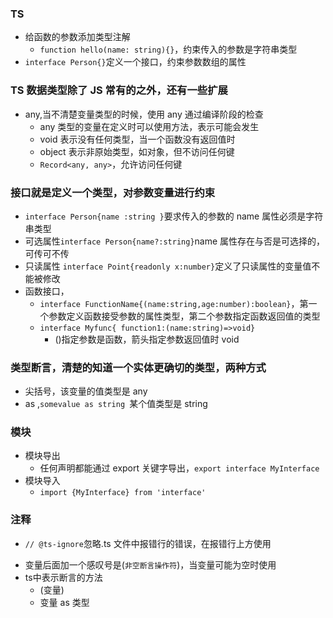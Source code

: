 ### TS

- 给函数的参数添加类型注解
  - `function hello(name: string){}`，约束传入的参数是字符串类型
- `interface Person{}`定义一个接口，约束参数数组的属性

### TS 数据类型除了 JS 常有的之外，还有一些扩展

- any,当不清楚变量类型的时候，使用 any 通过编译阶段的检查
  - any 类型的变量在定义时可以使用方法，表示可能会发生
  - void 表示没有任何类型，当一个函数没有返回值时
  - object 表示非原始类型，如对象，但不访问任何键
  - `Record<any, any>`，允许访问任何键

### 接口就是定义一个类型，对参数变量进行约束

- `interface Person{name :string }`要求传入的参数的 name 属性必须是字符串类型
- 可选属性`interface Person{name?:string}`name 属性存在与否是可选择的，可传可不传
- 只读属性 `interface Point{readonly x:number}`定义了只读属性的变量值不能被修改
- 函数接口，
  - `interface FunctionName{(name:string,age:number):boolean}`，第一个参数定义函数接受参数的属性类型，第二个参数指定函数返回值的类型
  - `interface Myfunc{ function1:(name:string)=>void}`
    - ()指定参数是函数，箭头指定参数返回值时 void

### 类型断言，清楚的知道一个实体更确切的类型，两种方式

- 尖括号，<any>该变量的值类型是 any
- as ,`somevalue as string `某个值类型是 string

### 模块

- 模块导出
  - 任何声明都能通过 export 关键字导出，`export interface MyInterface`
- 模块导入
  - `import {MyInterface} from 'interface'`

### 注释

- `// @ts-ignore`忽略.ts 文件中报错行的错误，在报错行上方使用


+ 变量后面加一个感叹号是(`非空断言操作符`)，当变量可能为空时使用
+ ts中表示断言的方法
  + (变量)
  + 变量 as 类型
  
